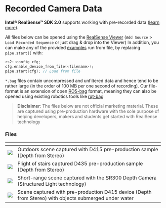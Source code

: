 # Recorded Camera Data

**Intel® RealSense™ SDK 2.0** supports working with pre-recorded data ([learn more](https://github.com/IntelRealSense/librealsense/blob/master/src/media/readme.md)).

All files below can be opened using the [RealSense Viewer](https://github.com/IntelRealSense/librealsense/releases/download/v2.8.0/Intel.RealSense.Viewer.exe) (`Add Source` > `Load Recorded Sequence` or just drag & drop into the Viewer) 
In addition, you can make any of the provided [examples](https://github.com/IntelRealSense/librealsense/tree/master/examples) run from file, by replacing `pipe.start()` with:
```cpp
rs2::config cfg;
cfg.enable_device_from_file(<filename>);
pipe.start(cfg); // Load from file
```
`*.bag` files contain uncompressed and unfiltered data and hence tend to be rather large (in the order of 100 MB per one second of recording). Our file-format is an extension of open [ROS-bag](http://wiki.ros.org/rosbag) format, meaning they can also be opened using existing robotics tools like [rqt-bag](http://wiki.ros.org/rqt_bag)


> **Disclaimer**: The files below are not official marketing material. These are captured using pre-production hardware with the sole purpose of helping developers, makers and students get started with RealSense technology

### Files

| []() | []() |
| ------------- |---------------|
| <a href="http://realsense-hw-public.s3.amazonaws.com/rs-tests/TestData/outdoors.bag" title="Outdoors Stereo Example">![](http://realsense-hw-public.s3.amazonaws.com/rs-tests/TestData/outdoor-preview.png)</a> | Outdoors scene captured with D415 pre-production sample (Depth from Stereo) |
| <a href="http://realsense-hw-public.s3.amazonaws.com/rs-tests/TestData/stairs.bag" title="Staircase Example">![](http://realsense-hw-public.s3.amazonaws.com/rs-tests/TestData/stairs-preview.png)</a> | Flight of stairs captured D435 pre-production sample (Depth from Stereo) |
| <a href="http://realsense-hw-public.s3.amazonaws.com/rs-tests/TestData/structured.bag" title="Structured Light Short-Range Example">![](http://realsense-hw-public.s3.amazonaws.com/rs-tests/TestData/structured-preview.png)</a> | Short-range scene captured with the SR300 Depth Camera (Structured Light technology) |
| <a href="http://realsense-hw-public.s3.amazonaws.com/rs-tests/TestData/depth_under_water.bag" title="D415 + Submerged objects">![](http://realsense-hw-public.s3.amazonaws.com/rs-tests/TestData/depth_under_water.png)</a> | Scene captured with pre-production D415 device (Depth from Stereo) with objects submerged under water |

